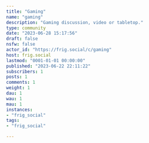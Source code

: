 ```yaml
---
title: "Gaming" 
name: "gaming"
description: "Gaming discussion, video or tabletop."
type: community
date: "2023-06-28 15:17:56"
draft: false
nsfw: false
actor_id: "https://frig.social/c/gaming"
host: frig.social
lastmod: "0001-01-01 00:00:00"
published: "2023-06-22 22:11:22"
subscribers: 1
posts: 1
comments: 1
weight: 1
dau: 1
wau: 1
mau: 1
instances:
- "frig_social"
tags: 
- "frig_social"

---
```

